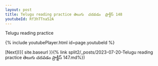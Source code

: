 ```yaml
---
layout: post
title: Telugu reading practice తెలుగు  చదవడం  ప్రాక్టీస్ 148
youtubeId: Rf3hTTna52A
---
```

 
 
Telugu reading practice
 
 
 
 
 


{% include youtubePlayer.html id=page.youtubeId %}
 
[Next]({{ site.baseurl }}{% link  split2/_posts/2023-07-20-Telugu reading practice తెలుగు  చదవడం  ప్రాక్టీస్ 147.md%})
 
